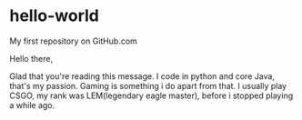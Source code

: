 # hello-world
My first repository on GitHub.com

Hello there,

Glad that you're reading this message. 
I code in python and core Java, that's my passion.
Gaming is something i do apart from that. I usually play CSGO, my rank was LEM(legendary eagle master), before i stopped playing a while ago.
